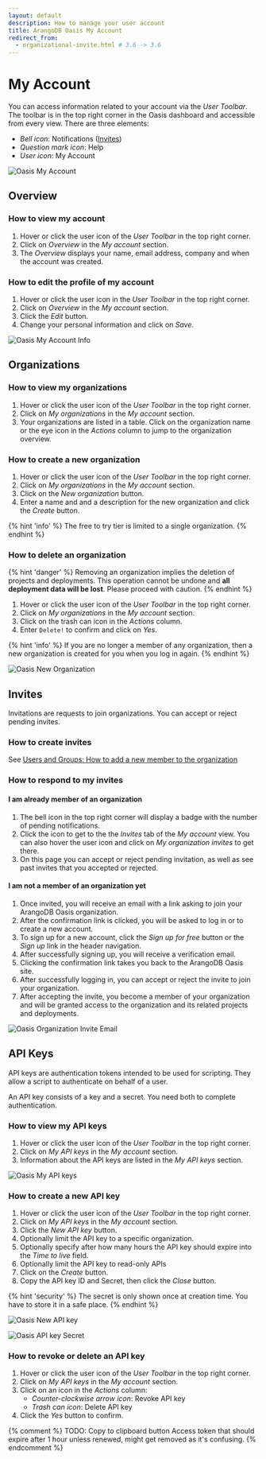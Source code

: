 ```yaml
---
layout: default
description: How to manage your user account
title: ArangoDB Oasis My Account
redirect_from:
  - organizational-invite.html # 3.6 -> 3.6
---
```

# My Account

You can access information related to your account via the _User Toolbar_.
The toolbar is in the top right corner in the Oasis dashboard and
accessible from every view. There are three elements:

- _Bell icon_: Notifications ([Invites](#invites))
- _Question mark icon_: Help
- _User icon_: My Account

![Oasis My Account](images/oasis-my-account.png)

## Overview

### How to view my account

1. Hover or click the user icon of the _User Toolbar_ in the top right corner.
2. Click on _Overview_ in the _My account_ section.
3. The _Overview_ displays your name, email address, company and when the
   account was created.

### How to edit the profile of my account

1. Hover or click the user icon in the _User Toolbar_ in the top right corner.
2. Click on _Overview_ in the _My account_ section.
3. Click the _Edit_ button.
4. Change your personal information and click on _Save_.

![Oasis My Account Info](images/oasis-my-account-info.png)

## Organizations

### How to view my organizations

1. Hover or click the user icon of the _User Toolbar_ in the top right corner.
2. Click on _My organizations_ in the _My account_ section.
3. Your organizations are listed in a table.
   Click on the organization name or the eye icon in the _Actions_ column to
   jump to the organization overview.

### How to create a new organization

1. Hover or click the user icon of the _User Toolbar_ in the top right corner.
2. Click on _My organizations_ in the _My account_ section.
3. Click on the _New organization_ button.
4. Enter a name and and a description for the new organization and click the
   _Create_ button.

{% hint 'info' %}
The free to try tier is limited to a single organization.
{% endhint %}

### How to delete an organization

{% hint 'danger' %}
Removing an organization implies the deletion of projects and deployments.
This operation cannot be undone and **all deployment data will be lost**.
Please proceed with caution.
{% endhint %}

1. Hover or click the user icon of the _User Toolbar_ in the top right corner.
2. Click on _My organizations_ in the _My account_ section.
3. Click on the trash can icon in the _Actions_ column.
4. Enter `Delete!` to confirm and click on _Yes_.

{% hint 'info' %}
If you are no longer a member of any organization, then a new organization is
created for you when you log in again.
{% endhint %}

![Oasis New Organization](images/oasis-new-org.png)

## Invites

Invitations are requests to join organizations. You can accept or reject
pending invites.

### How to create invites

See [Users and Groups: How to add a new member to the organization](users.html#how-to-add-a-new-member-to-the-organization)

### How to respond to my invites

#### I am already member of an organization

1. The bell icon in the top right corner will display a badge with the number
   of pending notifications.
2. Click the icon to get to the the _Invites_ tab of the _My account_ view.
   You can also hover the user icon and click on _My organization invites_
   to get there.
3. On this page you can accept or reject pending invitation, as well as see
   past invites that you accepted or rejected.

#### I am not a member of an organization yet

1. Once invited, you will receive an email with a link asking to join your
   ArangoDB Oasis organization.
2. After the confirmation link is clicked, you will be asked to log in or to
   create a new account.
3. To sign up for a new account, click the _Sign up for free_ button or the
   _Sign up_ link in the header navigation.
4. After successfully signing up, you will receive a verification email.
5. Clicking the confirmation link takes you back to the ArangoDB Oasis site.
6. After successfully logging in, you can accept or reject the invite to
   join your organization.
7. After accepting the invite, you become a member of your organization and
   will be granted access to the organization and its related projects and
   deployments.

![Oasis Organization Invite Email](images/oasis-org-invite-email.png)

## API Keys

API keys are authentication tokens intended to be used for scripting.
They allow a script to authenticate on behalf of a user.

An API key consists of a key and a secret. You need both to complete
authentication.

### How to view my API keys

1. Hover or click the user icon of the _User Toolbar_ in the top right corner.
2. Click on _My API keys_ in the _My account_ section.
3. Information about the API keys are listed in the _My API keys_ section.

![Oasis My API keys](images/oasis-my-api-keys.png)

### How to create a new API key

1. Hover or click the user icon of the _User Toolbar_ in the top right corner.
2. Click on _My API keys_ in the _My account_ section.
3. Click the _New API key_ button.
4. Optionally limit the API key to a specific organization.
5. Optionally specify after how many hours the API key should expire into the
   _Time to live_ field.
6. Optionally limit the API key to read-only APIs
7. Click on the _Create_ button.
8. Copy the API key ID and Secret, then click the _Close_ button.

{% hint 'security' %}
The secret is only shown once at creation time.
You have to store it in a safe place.
{% endhint %}

![Oasis New API key](images/oasis-new-api-key.png)

![Oasis API key Secret](images/oasis-api-key-secret.png)

### How to revoke or delete an API key

1. Hover or click the user icon of the _User Toolbar_ in the top right corner.
2. Click on _My API keys_ in the _My account_ section.
3. Click on an icon in the _Actions_ column:
   - _Counter-clockwise arrow icon_: Revoke API key
   - _Trash can icon_: Delete API key
4. Click the _Yes_ button to confirm.

{% comment %}
TODO: Copy to clipboard button
Access token that should expire after 1 hour unless renewed, might get removed as it's confusing.
{% endcomment %}
